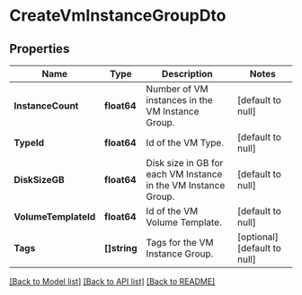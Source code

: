 # CreateVmInstanceGroupDto

## Properties
Name | Type | Description | Notes
------------ | ------------- | ------------- | -------------
**InstanceCount** | **float64** | Number of VM instances in the VM Instance Group. | [default to null]
**TypeId** | **float64** | Id of the VM Type. | [default to null]
**DiskSizeGB** | **float64** | Disk size in GB for each VM Instance in the VM Instance Group. | [default to null]
**VolumeTemplateId** | **float64** | Id of the VM Volume Template. | [default to null]
**Tags** | **[]string** | Tags for the VM Instance Group. | [optional] [default to null]

[[Back to Model list]](../README.md#documentation-for-models) [[Back to API list]](../README.md#documentation-for-api-endpoints) [[Back to README]](../README.md)

